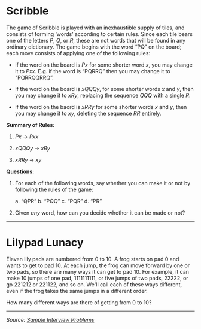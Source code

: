 # Scribble

The game of Scribble is played with an inexhaustible supply of tiles, and consists of forming ‘words’ according to certain rules. Since each tile bears one of the letters *P*, *Q*, or *R*, these are not words that will be found in any ordinary dictionary. The game begins with the word “PQ” on the board; each move consists of applying one of the following rules:

- If the word on the board is *P*_x_ for some shorter word _x_, you may change it to *P*_xx_. E.g. if the word is “PQRRQ” then you may change it to “PQRRQQRRQ”.

- If the word on the board is _x_*QQQ*_y_, for some shorter words _x_ and _y_, then you may change it to _x_*R*_y_, replacing the sequence *QQQ* with a single *R*.

- If the word on the baord is _x_*RR*_y_ for some shorter words _x_ and _y_, then you may change it to _xy_, deleting the sequence *RR* entirely.

**Summary of Rules:**

1. *P*_x_ → *P*_xx_

2. _x_*QQQ*_y_ → _x_*R*_y_

3. _x_*RR*_y_ → _xy_

**Questions:**

1. For each of the following words, say whether you can make it or not by following the rules of the game:

   a. “QPR”
   b. “PQQ”
   c. “PQR”
   d. “PR”

2. Given *any* word, how can you decide whether it can be made or not?

* * *

# Lilypad Lunacy

Eleven lily pads are numbered from 0 to 10. A frog starts on pad 0 and wants to get to pad 10. At each jump, the frog can move forward by one or two pads, so there are many ways it can get to pad 10. For example, it can make 10 jumps of one pad, 1111111111, or five jumps of two pads, 22222, or go 221212 or 221122, and so on. We'll call each of these ways different, even if the frog takes the same jumps in a different order.

How many different ways are there of getting from 0 to 10?

* * *

*Source: [Sample Interview Problems](http://www.cs.ox.ac.uk/ugadmissions/how_to_apply/sample_interview_problems.html)*
